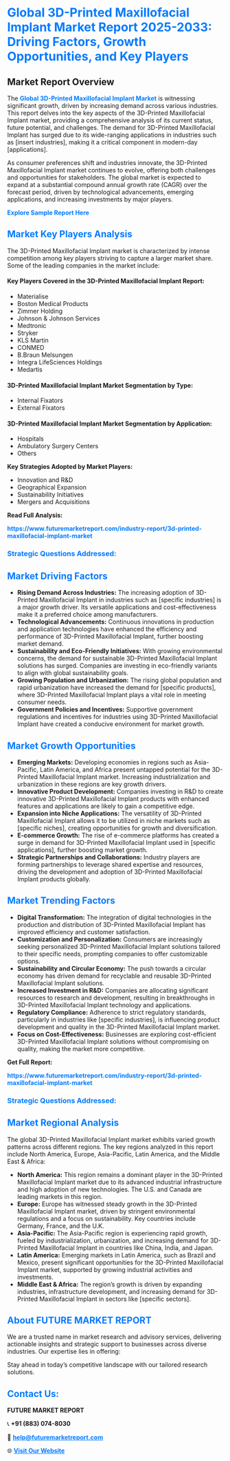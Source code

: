 <h1 style="color: #007BFF;">Global 3D-Printed Maxillofacial Implant Market Report 2025-2033: Driving Factors, Growth Opportunities, and Key Players</h1>

<section id="overview">
<h2>Market Report Overview</h2>
<p>The <a href="https://www.futuremarketreport.com/industry-report/3d-printed-maxillofacial-implant-market" style="color: #007BFF; text-decoration: none;"><strong>Global 3D-Printed Maxillofacial Implant Market</strong></a> is witnessing significant growth, driven by increasing demand across various industries. This report delves into the key aspects of the 3D-Printed Maxillofacial Implant market, providing a comprehensive analysis of its current status, future potential, and challenges. The demand for 3D-Printed Maxillofacial Implant has surged due to its wide-ranging applications in industries such as [insert industries], making it a critical component in modern-day [applications].</p>
<p>As consumer preferences shift and industries innovate, the 3D-Printed Maxillofacial Implant market continues to evolve, offering both challenges and opportunities for stakeholders. The global market is expected to expand at a substantial compound annual growth rate (CAGR) over the forecast period, driven by technological advancements, emerging applications, and increasing investments by major players.</p>
</section>

<section id="overview">
<p><a href="https://www.futuremarketreport.com/request-sample/reportId=77372" style="color: #007BFF; text-decoration: none;"><strong>Explore Sample Report Here</strong></a></p>
</section>

<section id="key-players">
<h2 style="color: #007BFF;">Market Key Players Analysis</h2>
<p>The 3D-Printed Maxillofacial Implant market is characterized by intense competition among key players striving to capture a larger market share. Some of the leading companies in the market include:</p>
<h4>Key Players Covered in the 3D-Printed Maxillofacial Implant Report:</h4>
<ul><li>Materialise</li><li>Boston Medical Products</li><li>Zimmer Holding</li><li>Johnson &amp; Johnson Services</li><li>Medtronic</li><li>Stryker</li><li>KLS Martin</li><li>CONMED</li><li>B.Braun Melsungen</li><li>Integra LifeSciences Holdings</li><li>Medartis</li></ul>
<h4>3D-Printed Maxillofacial Implant Market Segmentation by Type:</h4>
<ul><li>Internal Fixators</li><li>External Fixators</li></ul>

<h4>3D-Printed Maxillofacial Implant Market Segmentation by Application:</h4>
<ul><li>Hospitals</li><li>Ambulatory Surgery Centers</li><li>Others</li></ul>
<p><strong>Key Strategies Adopted by Market Players:</strong></p>
<ul>
<li>Innovation and R&D</li>
<li>Geographical Expansion</li>
<li>Sustainability Initiatives</li>
<li>Mergers and Acquisitions</li>
</ul>
</section>

<section>
<p><strong>Read Full Analysis: </strong></p><a href="https://www.futuremarketreport.com/industry-report/3d-printed-maxillofacial-implant-market" style="color: #007BFF; text-decoration: none;"><strong>https://www.futuremarketreport.com/industry-report/3d-printed-maxillofacial-implant-market</strong></a>
<h3 style="color: #007BFF;">Strategic Questions Addressed:</h3>
</section>

<section id="driving-factors">
<h2 style="color: #007BFF;">Market Driving Factors</h2>
<ul>
<li><strong>Rising Demand Across Industries:</strong> The increasing adoption of 3D-Printed Maxillofacial Implant in industries such as [specific industries] is a major growth driver. Its versatile applications and cost-effectiveness make it a preferred choice among manufacturers.</li>
<li><strong>Technological Advancements:</strong> Continuous innovations in production and application technologies have enhanced the efficiency and performance of 3D-Printed Maxillofacial Implant, further boosting market demand.</li>
<li><strong>Sustainability and Eco-Friendly Initiatives:</strong> With growing environmental concerns, the demand for sustainable 3D-Printed Maxillofacial Implant solutions has surged. Companies are investing in eco-friendly variants to align with global sustainability goals.</li>
<li><strong>Growing Population and Urbanization:</strong> The rising global population and rapid urbanization have increased the demand for [specific products], where 3D-Printed Maxillofacial Implant plays a vital role in meeting consumer needs.</li>
<li><strong>Government Policies and Incentives:</strong> Supportive government regulations and incentives for industries using 3D-Printed Maxillofacial Implant have created a conducive environment for market growth.</li>
</ul>
</section>

<section id="growth-opportunities">
<h2 style="color: #007BFF;">Market Growth Opportunities</h2>
<ul>
<li><strong>Emerging Markets:</strong> Developing economies in regions such as Asia-Pacific, Latin America, and Africa present untapped potential for the 3D-Printed Maxillofacial Implant market. Increasing industrialization and urbanization in these regions are key growth drivers.</li>
<li><strong>Innovative Product Development:</strong> Companies investing in R&D to create innovative 3D-Printed Maxillofacial Implant products with enhanced features and applications are likely to gain a competitive edge.</li>
<li><strong>Expansion into Niche Applications:</strong> The versatility of 3D-Printed Maxillofacial Implant allows it to be utilized in niche markets such as [specific niches], creating opportunities for growth and diversification.</li>
<li><strong>E-commerce Growth:</strong> The rise of e-commerce platforms has created a surge in demand for 3D-Printed Maxillofacial Implant used in [specific applications], further boosting market growth.</li>
<li><strong>Strategic Partnerships and Collaborations:</strong> Industry players are forming partnerships to leverage shared expertise and resources, driving the development and adoption of 3D-Printed Maxillofacial Implant products globally.</li>
</ul>
</section>

<section id="trending-factors">
<h2 style="color: #007BFF;">Market Trending Factors</h2>
<ul>
<li><strong>Digital Transformation:</strong> The integration of digital technologies in the production and distribution of 3D-Printed Maxillofacial Implant has improved efficiency and customer satisfaction.</li>
<li><strong>Customization and Personalization:</strong> Consumers are increasingly seeking personalized 3D-Printed Maxillofacial Implant solutions tailored to their specific needs, prompting companies to offer customizable options.</li>
<li><strong>Sustainability and Circular Economy:</strong> The push towards a circular economy has driven demand for recyclable and reusable 3D-Printed Maxillofacial Implant solutions.</li>
<li><strong>Increased Investment in R&D:</strong> Companies are allocating significant resources to research and development, resulting in breakthroughs in 3D-Printed Maxillofacial Implant technology and applications.</li>
<li><strong>Regulatory Compliance:</strong> Adherence to strict regulatory standards, particularly in industries like [specific industries], is influencing product development and quality in the 3D-Printed Maxillofacial Implant market.</li>
<li><strong>Focus on Cost-Effectiveness:</strong> Businesses are exploring cost-efficient 3D-Printed Maxillofacial Implant solutions without compromising on quality, making the market more competitive.</li>
</ul>
</section>

<section>
<p><strong>Get Full Report: </strong></p><a href="https://www.futuremarketreport.com/industry-report/3d-printed-maxillofacial-implant-market" style="color: #007BFF; text-decoration: none;"><strong>https://www.futuremarketreport.com/industry-report/3d-printed-maxillofacial-implant-market</strong></a>
<h3 style="color: #007BFF;">Strategic Questions Addressed:</h3>
</section>


<section id="regional-analysis">
<h2 style="color: #007BFF;">Market Regional Analysis</h2>
<p>The global 3D-Printed Maxillofacial Implant market exhibits varied growth patterns across different regions. The key regions analyzed in this report include North America, Europe, Asia-Pacific, Latin America, and the Middle East & Africa:</p>
<ul>
<li><strong>North America:</strong> This region remains a dominant player in the 3D-Printed Maxillofacial Implant market due to its advanced industrial infrastructure and high adoption of new technologies. The U.S. and Canada are leading markets in this region.</li>
<li><strong>Europe:</strong> Europe has witnessed steady growth in the 3D-Printed Maxillofacial Implant market, driven by stringent environmental regulations and a focus on sustainability. Key countries include Germany, France, and the U.K.</li>
<li><strong>Asia-Pacific:</strong> The Asia-Pacific region is experiencing rapid growth, fueled by industrialization, urbanization, and increasing demand for 3D-Printed Maxillofacial Implant in countries like China, India, and Japan.</li>
<li><strong>Latin America:</strong> Emerging markets in Latin America, such as Brazil and Mexico, present significant opportunities for the 3D-Printed Maxillofacial Implant market, supported by growing industrial activities and investments.</li>
<li><strong>Middle East & Africa:</strong> The region’s growth is driven by expanding industries, infrastructure development, and increasing demand for 3D-Printed Maxillofacial Implant in sectors like [specific sectors].</li>
</ul>
</section>

<footer>
<h2 style="color: #007BFF;">About FUTURE MARKET REPORT</h2>
<p>We are a trusted name in market research and advisory services, delivering actionable insights and strategic support to businesses across diverse industries. Our expertise lies in offering:</p>

<p>Stay ahead in today’s competitive landscape with our tailored research solutions.</p>

<h2 style="color: #007BFF;">Contact Us:</h2>
<p><strong>FUTURE MARKET REPORT</strong></p>
<p>📞 <strong>+91 (883) 074-8030</strong></p>
<p>📧 <strong><a href="mailto:help@futuremarketreport.com" style="color: #007BFF;">help@futuremarketreport.com</a></strong></p>
<p>🌐 <strong><a href="https://www.futuremarketreport.com/" style="color: #007BFF;">Visit Our Website</a></strong></p>
</footer>
